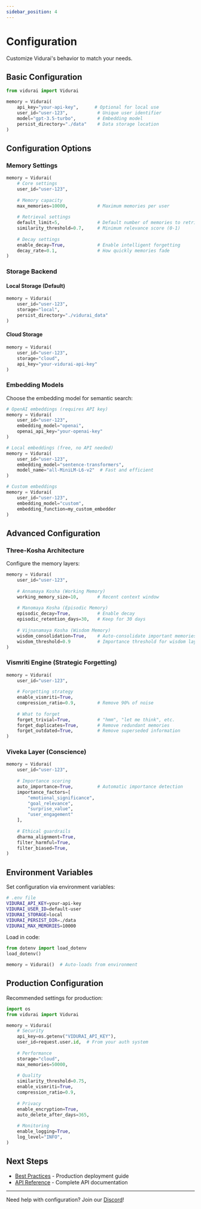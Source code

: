 ```yaml
---
sidebar_position: 4
---
```


# Configuration

Customize Vidurai's behavior to match your needs.

## Basic Configuration
```python
from vidurai import Vidurai

memory = Vidurai(
    api_key="your-api-key",      # Optional for local use
    user_id="user-123",           # Unique user identifier
    model="gpt-3.5-turbo",        # Embedding model
    persist_directory="./data"    # Data storage location
)
```

## Configuration Options

### Memory Settings
```python
memory = Vidurai(
    # Core settings
    user_id="user-123",
    
    # Memory capacity
    max_memories=10000,           # Maximum memories per user
    
    # Retrieval settings
    default_limit=5,              # Default number of memories to retrieve
    similarity_threshold=0.7,     # Minimum relevance score (0-1)
    
    # Decay settings
    enable_decay=True,            # Enable intelligent forgetting
    decay_rate=0.1,               # How quickly memories fade
)
```

### Storage Backend

#### Local Storage (Default)
```python
memory = Vidurai(
    user_id="user-123",
    storage="local",
    persist_directory="./vidurai_data"
)
```

#### Cloud Storage
```python
memory = Vidurai(
    user_id="user-123",
    storage="cloud",
    api_key="your-vidurai-api-key"
)
```

### Embedding Models

Choose the embedding model for semantic search:
```python
# OpenAI embeddings (requires API key)
memory = Vidurai(
    user_id="user-123",
    embedding_model="openai",
    openai_api_key="your-openai-key"
)

# Local embeddings (free, no API needed)
memory = Vidurai(
    user_id="user-123",
    embedding_model="sentence-transformers",
    model_name="all-MiniLM-L6-v2"  # Fast and efficient
)

# Custom embeddings
memory = Vidurai(
    user_id="user-123",
    embedding_model="custom",
    embedding_function=my_custom_embedder
)
```

## Advanced Configuration

### Three-Kosha Architecture

Configure the memory layers:
```python
memory = Vidurai(
    user_id="user-123",
    
    # Annamaya Kosha (Working Memory)
    working_memory_size=10,       # Recent context window
    
    # Manomaya Kosha (Episodic Memory)
    episodic_decay=True,          # Enable decay
    episodic_retention_days=30,   # Keep for 30 days
    
    # Vijnanamaya Kosha (Wisdom Memory)
    wisdom_consolidation=True,    # Auto-consolidate important memories
    wisdom_threshold=0.9          # Importance threshold for wisdom layer
)
```

### Vismriti Engine (Strategic Forgetting)
```python
memory = Vidurai(
    user_id="user-123",
    
    # Forgetting strategy
    enable_vismriti=True,
    compression_ratio=0.9,        # Remove 90% of noise
    
    # What to forget
    forget_trivial=True,          # "hmm", "let me think", etc.
    forget_duplicates=True,       # Remove redundant memories
    forget_outdated=True,         # Remove superseded information
)
```

### Viveka Layer (Conscience)
```python
memory = Vidurai(
    user_id="user-123",
    
    # Importance scoring
    auto_importance=True,         # Automatic importance detection
    importance_factors=[
        "emotional_significance",
        "goal_relevance",
        "surprise_value",
        "user_engagement"
    ],
    
    # Ethical guardrails
    dharma_alignment=True,
    filter_harmful=True,
    filter_biased=True,
)
```

## Environment Variables

Set configuration via environment variables:
```bash
# .env file
VIDURAI_API_KEY=your-api-key
VIDURAI_USER_ID=default-user
VIDURAI_STORAGE=local
VIDURAI_PERSIST_DIR=./data
VIDURAI_MAX_MEMORIES=10000
```

Load in code:
```python
from dotenv import load_dotenv
load_dotenv()

memory = Vidurai()  # Auto-loads from environment
```

## Production Configuration

Recommended settings for production:
```python
import os
from vidurai import Vidurai

memory = Vidurai(
    # Security
    api_key=os.getenv("VIDURAI_API_KEY"),
    user_id=request.user.id,  # From your auth system
    
    # Performance
    storage="cloud",
    max_memories=50000,
    
    # Quality
    similarity_threshold=0.75,
    enable_vismriti=True,
    compression_ratio=0.9,
    
    # Privacy
    enable_encryption=True,
    auto_delete_after_days=365,
    
    # Monitoring
    enable_logging=True,
    log_level="INFO",
)
```

## Next Steps

- [Best Practices](./best-practices) - Production deployment guide
- [API Reference](./api-reference) - Complete API documentation

---

Need help with configuration? Join our [Discord](https://discord.gg/vidurai)!